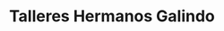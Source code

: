 ---
title: "Talleres Hermanos Galindo"
url: /medina-del-campo/talleres-hermanos-galindo/
shop: reparación de automóviles
---